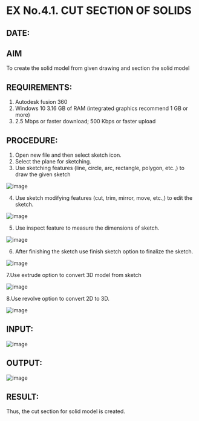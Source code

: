 # EX No.4.1. CUT SECTION OF SOLIDS
## DATE:

## AIM
To create the solid model from given drawing and section the solid model

## REQUIREMENTS: 
1. Autodesk fusion 360
2. Windows 10
3.16 GB of RAM (integrated graphics recommend 1 GB or more)
4. 2.5 Mbps or faster download; 500 Kbps or faster upload 

## PROCEDURE:
1.	Open new file and then select sketch icon.
2.	Select the plane for sketching. 
3.	Use sketching features (line, circle, arc, rectangle, polygon, etc.,) to draw the given sketch

![image](https://user-images.githubusercontent.com/113594316/198825274-c6a8d3ee-fb19-4641-b915-8d2e000c40a8.png)

4.	Use sketch modifying features (cut, trim, mirror, move, etc.,) to edit the sketch.

![image](https://user-images.githubusercontent.com/113594316/198825282-0d3de4b8-b6d9-446a-ae2a-461955057399.png)

5.	Use inspect feature to measure the dimensions of sketch.

![image](https://user-images.githubusercontent.com/113594316/198825301-194365b4-69d2-42ad-8545-a68d3ca1f442.png)

6.	After finishing the sketch use finish sketch option to finalize the sketch.

![image](https://user-images.githubusercontent.com/113594316/198825314-b90f6aba-da26-4f0d-8d61-a03e8ad0d765.png)

7.Use extrude option to convert 3D model from sketch

![image](https://user-images.githubusercontent.com/113594316/198825328-205fac21-1322-4d67-894b-6fd92e454e26.png)

8.Use revolve option to convert 2D to 3D.

![image](https://user-images.githubusercontent.com/113594316/198825337-455049de-f053-48b8-9dd0-ebeb189c0dde.png)

## INPUT:
![image](https://user-images.githubusercontent.com/113594316/198825351-b514a4e7-06af-4ee0-8197-e8267749f8a8.png)

## OUTPUT:
![image](https://github.com/user-attachments/assets/bda1d9d4-e4a2-4777-926c-0813f0102ff9)

## RESULT:

Thus, the cut section for solid model is created.

